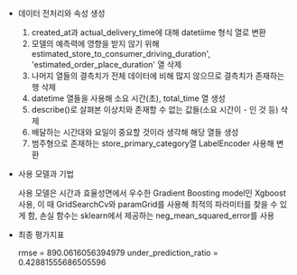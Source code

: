 - 데이터 전처리와 속성 생성
    1. created_at과 actual_delivery_time에 대해 datetiime 형식 열로 변환
    2. 모델의 예측력에 영향을 받지 않기 위해 estimated_store_to_consumer_driving_duration', 'estimated_order_place_duration' 열 삭제
    3. 나머지 열들의 결측치가 전체 데이터에 비해 많지 않으므로 결측치가 존재하는 행 삭제
    4. datetime 열들을 사용해 소요 시간(초), total_time 열 생성
    6. describe()로 살펴본 이상치와 존재할 수 없는 값들(소요 시간이 - 인 것 등) 삭제
    7. 배달하는 시간대와 요일이 중요할 것이라 생각해 해당 열들 생성
    8. 범주형으로 존재하는 store_primary_category열 LabelEncoder 사용해 변환


- 사용 모델과 기법

    사용 모델은 시간과 효율성면에서 우수한 Gradient Boosting model인 Xgboost 사용, 이 때 GridSearchCv와 paramGrid를 사용해 최적의 파라미터를 찾을 수 있게 함, 손실 함수는 sklearn에서 제공하는 neg_mean_squared_error를 사용

- 최종 평가지표
    
    rmse =  890.0616056394979
    under_prediction_ratio = 0.42881555686505596